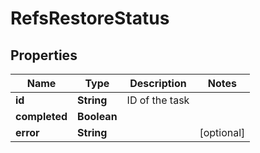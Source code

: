 

# RefsRestoreStatus


## Properties

| Name | Type | Description | Notes |
|------------ | ------------- | ------------- | -------------|
|**id** | **String** | ID of the task |  |
|**completed** | **Boolean** |  |  |
|**error** | **String** |  |  [optional] |



